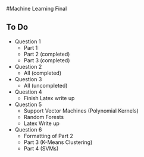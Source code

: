 #Machine Learning Final

## To Do

* Question 1
  * Part 1
  * Part 2 (completed)
  * Part 3 (completed)
* Question 2
  * All (completed)
* Question 3
  * All (uncompleted)
* Question 4
  * Finish Latex write up
* Question 5
  * Support Vector Machines (Polynomial Kernels)
  * Random Forests
  * Latex Write up
* Question 6
  * Formatting of Part 2
  * Part 3 (K-Means Clustering)
  * Part 4 (SVMs)
